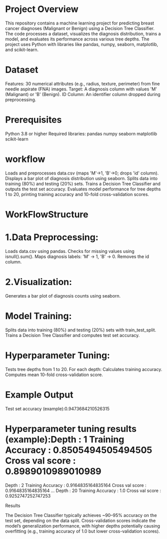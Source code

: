 
# Project Overview
This repository contains a machine learning project for predicting breast cancer diagnoses (Malignant or Benign) using a Decision Tree Classifier. The code processes a dataset, visualizes the diagnosis distribution, trains a model, and evaluates its performance across various tree depths. The project uses Python with libraries like pandas, numpy, seaborn, matplotlib, and scikit-learn.
# Dataset
Features: 30 numerical attributes (e.g., radius, texture, perimeter) from fine needle aspirate (FNA) images.
Target: A diagnosis column with values 'M' (Malignant) or 'B' (Benign).
ID Column: An identifier column dropped during preprocessing.


# Prerequisites

Python 3.8 or higher
Required libraries:
pandas
numpy
seaborn
matplotlib
scikit-learn







# workflow
Loads and preprocesses data.csv (maps 'M'→1, 'B'→0; drops 'id' column).
Displays a bar plot of diagnosis distribution using seaborn.
Splits data into training (80%) and testing (20%) sets.
Trains a Decision Tree Classifier and outputs the test set accuracy.
Evaluates model performance for tree depths 1 to 20, printing training accuracy and 10-fold cross-validation scores.


# WorkFlowStructure

# 1.Data Preprocessing:
Loads data.csv using pandas.
Checks for missing values using isnull().sum().
Maps diagnosis labels: 'M' → 1, 'B' → 0.
Removes the id column.


# 2.Visualization:
Generates a bar plot of diagnosis counts using seaborn.


# Model Training:
Splits data into training (80%) and testing (20%) sets with train_test_split.
Trains a Decision Tree Classifier and computes test set accuracy.


# Hyperparameter Tuning:
Tests tree depths from 1 to 20.
For each depth:
Calculates training accuracy.
Computes mean 10-fold cross-validation score.





# Example Output

Test set accuracy (example):0.9473684210526315


# Hyperparameter tuning results (example):Depth  : 1  Training Accuracy : 0.8505494505494505  Cross val score : 0.8989010989010989
Depth  : 2  Training Accuracy : 0.9164835164835164  Cross val score : 0.9164835164835164
...
Depth  : 20 Training Accuracy : 1.0  Cross val score : 0.9252747252747253



Results

The Decision Tree Classifier typically achieves ~90–95% accuracy on the test set, depending on the data split.
Cross-validation scores indicate the model’s generalization performance, with higher depths potentially causing overfitting (e.g., training accuracy of 1.0 but lower cross-validation scores).





